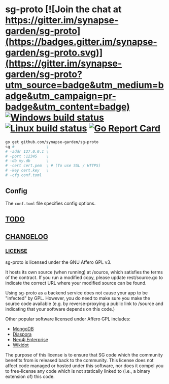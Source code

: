 # sg-proto [![Join the chat at https://gitter.im/synapse-garden/sg-proto](https://badges.gitter.im/synapse-garden/sg-proto.svg)](https://gitter.im/synapse-garden/sg-proto?utm_source=badge&utm_medium=badge&utm_campaign=pr-badge&utm_content=badge) [![Windows build status](https://ci.appveyor.com/api/projects/status/hokjkj94b1vxx4nw/branch/master?svg=true)](https://ci.appveyor.com/project/binary132/sg-proto/branch/master) [![Linux build status](https://travis-ci.org/synapse-garden/sg-proto.svg?branch=master)](https://travis-ci.org/synapse-garden/sg-proto) [![Go Report Card](https://goreportcard.com/badge/github.com/synapse-garden/sg-proto)](https://goreportcard.com/report/github.com/synapse-garden/sg-proto)


```bash
go get github.com/synapse-garden/sg-proto
sg #              \
# -addr 127.0.0.1 \
# -port :12345    \
# -db my.db       \
# -cert cert.pem  \ # (To use SSL / HTTPS)
# -key cert.key   \
# -cfg conf.toml
```

## Config

The `conf.toml` file specifies config options.

## [TODO](TODO.md)

## [CHANGELOG](CHANGELOG.md)

### [LICENSE](LICENSE.txt)

sg-proto is licensed under the GNU Affero GPL v3.

It hosts its own source (when running) at /source, which satisfies the terms of the contract.
If you run a modified copy, please update rest/source.go to indicate the correct URL where
your modified source can be found.

Using sg-proto as a backend service does not cause your app to be "infected" by GPL.  However,
you do need to make sure you make the source code available (e.g. by reverse-proxying a public
link to /source and indicating that your software depends on this code.)

Other popular software licensed under Affero GPL includes:

 - [MongoDB](https://github.com/mongodb/mongo/blob/master/GNU-AGPL-3.0.txt)
 - [Diaspora](https://github.com/diaspora/diaspora/blob/develop/COPYRIGHT)
 - [Neo4j Enterprise](https://github.com/neo4j/neo4j/blob/3.1/enterprise/LICENSE.txt)
 - [Wikidot](https://github.com/gabrys/wikidot/blob/master/LICENSE.txt)

The purpose of this license is to ensure that SG code which the community benefits from
is released back to the community.  This license does not affect code managed or hosted
under this software, nor does it compel you to free-license any code which is not
statically linked to (i.e., a binary extension of) this code.
